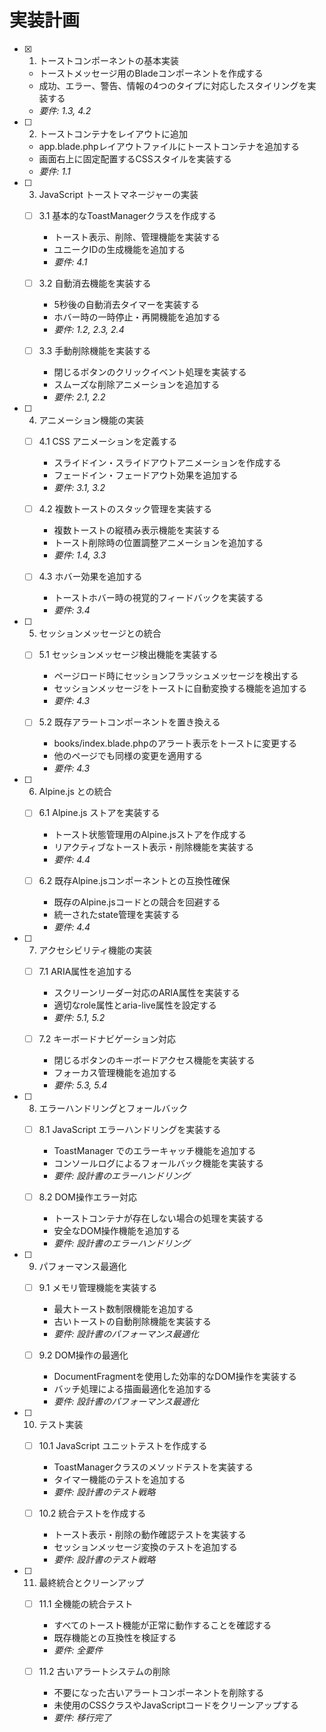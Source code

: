 # 実装計画

- [x] 1. トーストコンポーネントの基本実装
  - トーストメッセージ用のBladeコンポーネントを作成する
  - 成功、エラー、警告、情報の4つのタイプに対応したスタイリングを実装する
  - _要件: 1.3, 4.2_

- [ ] 2. トーストコンテナをレイアウトに追加
  - app.blade.phpレイアウトファイルにトーストコンテナを追加する
  - 画面右上に固定配置するCSSスタイルを実装する
  - _要件: 1.1_

- [ ] 3. JavaScript トーストマネージャーの実装
  - [ ] 3.1 基本的なToastManagerクラスを作成する
    - トースト表示、削除、管理機能を実装する
    - ユニークIDの生成機能を追加する
    - _要件: 4.1_

  - [ ] 3.2 自動消去機能を実装する
    - 5秒後の自動消去タイマーを実装する
    - ホバー時の一時停止・再開機能を追加する
    - _要件: 1.2, 2.3, 2.4_

  - [ ] 3.3 手動削除機能を実装する
    - 閉じるボタンのクリックイベント処理を実装する
    - スムーズな削除アニメーションを追加する
    - _要件: 2.1, 2.2_

- [ ] 4. アニメーション機能の実装
  - [ ] 4.1 CSS アニメーションを定義する
    - スライドイン・スライドアウトアニメーションを作成する
    - フェードイン・フェードアウト効果を追加する
    - _要件: 3.1, 3.2_

  - [ ] 4.2 複数トーストのスタック管理を実装する
    - 複数トーストの縦積み表示機能を実装する
    - トースト削除時の位置調整アニメーションを追加する
    - _要件: 1.4, 3.3_

  - [ ] 4.3 ホバー効果を追加する
    - トーストホバー時の視覚的フィードバックを実装する
    - _要件: 3.4_

- [ ] 5. セッションメッセージとの統合
  - [ ] 5.1 セッションメッセージ検出機能を実装する
    - ページロード時にセッションフラッシュメッセージを検出する
    - セッションメッセージをトーストに自動変換する機能を追加する
    - _要件: 4.3_

  - [ ] 5.2 既存アラートコンポーネントを置き換える
    - books/index.blade.phpのアラート表示をトーストに変更する
    - 他のページでも同様の変更を適用する
    - _要件: 4.3_

- [ ] 6. Alpine.js との統合
  - [ ] 6.1 Alpine.js ストアを実装する
    - トースト状態管理用のAlpine.jsストアを作成する
    - リアクティブなトースト表示・削除機能を実装する
    - _要件: 4.4_

  - [ ] 6.2 既存Alpine.jsコンポーネントとの互換性確保
    - 既存のAlpine.jsコードとの競合を回避する
    - 統一されたstate管理を実装する
    - _要件: 4.4_

- [ ] 7. アクセシビリティ機能の実装
  - [ ] 7.1 ARIA属性を追加する
    - スクリーンリーダー対応のARIA属性を実装する
    - 適切なrole属性とaria-live属性を設定する
    - _要件: 5.1, 5.2_

  - [ ] 7.2 キーボードナビゲーション対応
    - 閉じるボタンのキーボードアクセス機能を実装する
    - フォーカス管理機能を追加する
    - _要件: 5.3, 5.4_

- [ ] 8. エラーハンドリングとフォールバック
  - [ ] 8.1 JavaScript エラーハンドリングを実装する
    - ToastManager でのエラーキャッチ機能を追加する
    - コンソールログによるフォールバック機能を実装する
    - _要件: 設計書のエラーハンドリング_

  - [ ] 8.2 DOM操作エラー対応
    - トーストコンテナが存在しない場合の処理を実装する
    - 安全なDOM操作機能を追加する
    - _要件: 設計書のエラーハンドリング_

- [ ] 9. パフォーマンス最適化
  - [ ] 9.1 メモリ管理機能を実装する
    - 最大トースト数制限機能を追加する
    - 古いトーストの自動削除機能を実装する
    - _要件: 設計書のパフォーマンス最適化_

  - [ ] 9.2 DOM操作の最適化
    - DocumentFragmentを使用した効率的なDOM操作を実装する
    - バッチ処理による描画最適化を追加する
    - _要件: 設計書のパフォーマンス最適化_

- [ ] 10. テスト実装
  - [ ] 10.1 JavaScript ユニットテストを作成する
    - ToastManagerクラスのメソッドテストを実装する
    - タイマー機能のテストを追加する
    - _要件: 設計書のテスト戦略_

  - [ ] 10.2 統合テストを作成する
    - トースト表示・削除の動作確認テストを実装する
    - セッションメッセージ変換のテストを追加する
    - _要件: 設計書のテスト戦略_

- [ ] 11. 最終統合とクリーンアップ
  - [ ] 11.1 全機能の統合テスト
    - すべてのトースト機能が正常に動作することを確認する
    - 既存機能との互換性を検証する
    - _要件: 全要件_

  - [ ] 11.2 古いアラートシステムの削除
    - 不要になった古いアラートコンポーネントを削除する
    - 未使用のCSSクラスやJavaScriptコードをクリーンアップする
    - _要件: 移行完了_